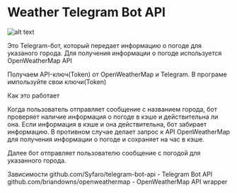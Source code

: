 # Weather Telegram Bot API

![alt text](https://media.giphy.com/media/v1.Y2lkPTc5MGI3NjExYzE4M2Y0MzAwMzBmY2IzNDIzNDQ0ZWE1YzMxMDk5OWE4NmJiM2YyMyZjdD1n/qemJG3Zif4NZE6miJ7/giphy.gif)


Это Telegram-бот, который передает информацию о погоде для указаного города. Для получения информации о погоде используется OpenWeatherMap API

Получаем API-ключ(Token) от OpenWeatherMap и Telegram.
В програме импользуйте свои ключи(Token) 

Как это работает

Когда пользователь отправляет сообщение с названием города, бот проверяет наличие информация о погоде в кэше и действительна ли она. Если информация в кэше и она действительна, бот забирает информацию. В противном случае делает запрос к API OpenWeatherMap для получения информации о погоде и сохраняет на час в кэше.

Далее бот отправляет пользователю сообщение с погодой для указанного города.

Зависимости 
github.com/Syfaro/telegram-bot-api - Telegram Bot API
github.com/briandowns/openweathermap - OpenWeatherMap API wrapper


